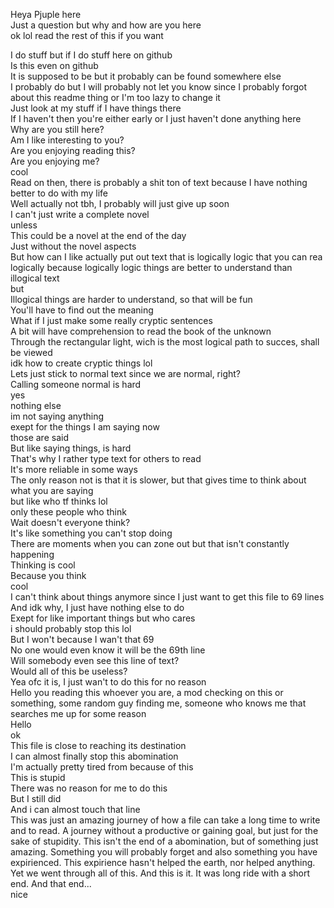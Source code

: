 Heya Pjuple here    
Just a question but why and how are you here      
ok lol read the rest of this if you want    

I do stuff but if I do stuff here on github   
Is this even on github    
It is supposed to be but it probably can be found somewhere else    
I probably do but I will probably not let you know since I probably forgot about this readme thing or I'm too lazy to change it    
Just look at my stuff if I have things there    
If I haven't then you're either early or I just haven't done anything here    
Why are you still here?   
Am I like interesting to you?   
Are you enjoying reading this?    
Are you enjoying me?    
cool    
Read on then, there is probably a shit ton of text because I have nothing better to do with my life   
Well actually not tbh, I probably will just give up soon    
I can't just write a complete novel   
unless    
This could be a novel at the end of the day   
Just without the novel aspects    
But how can I like actually put out text that is logically logic that you can rea logically because logically logic things are better to understand than illogical text   
but   
Illogical things are harder to understand, so that will be fun    
You'll have to find out the meaning   
What if I just make some really cryptic sentences   
A bit will have comprehension to read the book of the unknown   
Through the rectangular light, wich is the most logical path to succes, shall be viewed   
idk how to create cryptic things lol    
Lets just stick to normal text since we are normal, right?    
Calling someone normal is hard    
yes   
nothing else    
im not saying anything    
exept for the things I am saying now    
those are said    
But like saying things, is hard   
That's why I rather type text for others to read    
It's more reliable in some ways   
The only reason not is that it is slower, but that gives time to think about what you are saying    
but like who tf thinks lol    
only these people who think   
Wait doesn't everyone think?    
It's like something you can't stop doing    
There are moments when you can zone out but that isn't constantly happening   
Thinking is cool    
Because you think   
cool    
I can't think about things anymore since I just want to get this file to 69 lines   
And idk why, I just have nothing else to do   
Exept for like important things but who cares   
i should probably stop this lol   
But I won't because I wan't that 69   
No one would even know it will be the 69th line   
Will somebody even see this line of text?   
Would all of this be useless?   
Yea ofc it is, I just wan't to do this for no reason    
Hello you reading this whoever you are, a mod checking on this or something, some random guy finding me, someone who knows me that searches me up for some reason   
Hello   
ok    
This file is close to reaching its destination    
I can almost finally stop this abomination    
I'm actually pretty tired from because of this    
This is stupid    
There was no reason for me to do this   
But I still did   
And i can almost touch that line    
This was just an amazing journey of how a file can take a long time to write and to read. A journey without a productive or gaining goal, but just for the sake of stupidity. This isn't the end of a abomination, but of something just amazing. Something you will probably forget and also something you have expirienced. This expirience hasn't helped the earth, nor helped anything. Yet we went through all of this. And this is it. It was long ride with a short end. And that end...   
nice
